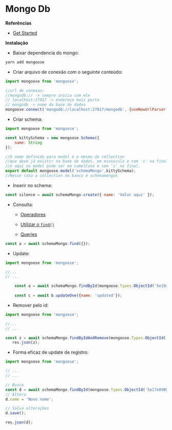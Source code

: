 <h1>Mongo Db</h1>

<strong>Referências</strong>

* [Get Started](https://mongoosejs.com/docs/index.html)

<strong>Instalação</strong>

* Baixar dependencia do mongo:
```bash
yarn add mongoose
```

* Criar arquivo de conexão com o seguinte conteúdo:

```js
import mongoose from 'mongoose';

//url de conexao:
//mongodb:// -> sempre inicia com ele
// localhost:27017 -> endereço mais porta
// mongodb -> nome da base de dados
mongoose.connect('mongodb://localhost:27017/mongodb', {useNewUrlParser: true, useUnifiedTopology: true, useFindAndModify: false});
```

* Criar schema:

```js
import mongoose from 'mongoose';

const kittySchema = new mongoose.Schema({
    name: String
});

//O nome definido para model é o mesmo da collection
//que deve já existir na base de dados, em minusculo e com 's' no final
//e aqui no model pode ser em camelCase e sem 's' no final.
export default mongoose.model('schemaMongo',kittySchema);
//Nesse caso a collection no banco é schemamongos
```

* Inserir no schema:

```js
const silence = await schemaMongo.create({ name: 'Valor aqui' });
```

* Consulta:

    * [Operadores](https://docs.mongodb.com/manual/reference/operator/query-comparison/)

    * [Utilizar o ```find()```](https://mongoosejs.com/docs/api.html#model_Model.find)

    * [Queries](https://mongoosejs.com/docs/queries.html)

```js
const a = await schemaMongo.find({});
```

* Update:

```js
import mongoose from 'mongoose';

//...
// ...

    const a = await schemaMongo.findById(mongoose.Types.ObjectId('5e19aca7810cf9354a21a807'));
    
    const c = await b.updateOne({name: 'updated'});
```

* Remover pelo id:

```js
import mongoose from 'mongoose';

//...
// ...

const z = await schemaMongo.findByIdAndRemove(mongoose.Types.ObjectId('5e19aca7810cf9354a21a807'));
   res.json(z); 
```

* Forma eficaz de update de registro:

```js
import mongoose from 'mongoose';

// ...
// ...

// Busca
const d = await schemaMongo.findById(mongoose.Types.ObjectId('5e17e89806a53a2353364e17'));
// Altera
d.name = 'Novo nome';

// Salva alterações
d.save();

res.json(d);
```